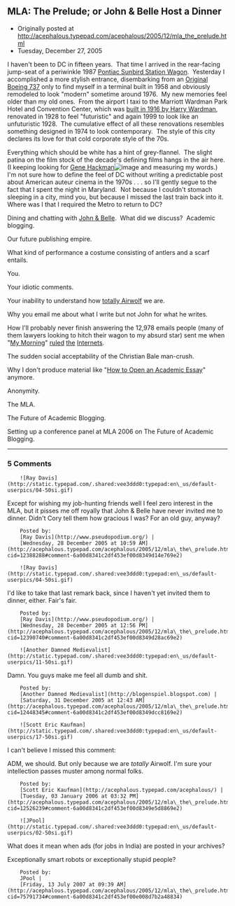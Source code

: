## MLA: The Prelude; or John & Belle Host a Dinner

 * Originally posted at http://acephalous.typepad.com/acephalous/2005/12/mla_the_prelude.html
 * Tuesday, December 27, 2005



I haven't been to DC in fifteen years.  That time I arrived in the rear-facing jump-seat of a periwinkle 1987 [Pontiac Sunbird Station Wagon](http://www.zenzibar.com/artcars/before.jpg).  Yesterday I accomplished a more stylish entrance, disembarking from an [Original Boeing 737](http://en.wikipedia.org/wiki/Boeing\_737#Original\_737) only to find myself in a terminal built in 1958 and obviously remodeled to look "modern" sometime around 1976.  My new memories feel older than my old ones.  From the airport I taxi to the Marriott Wardman Park Hotel and Convention Center, which was [built in 1916 by Harry Wardman](http://en.wikipedia.org/wiki/Harry\_Wardman), renovated in 1928 to feel "futuristic" and again 1999 to look like an unfuturistic 1928.  The cumulative effect of all these renovations resembles something designed in 1974 to look contemporary.  The style of this city declares its love for that cold corporate style of the 70s.   

Everything which should be white has a hint of grey-flannel.  The slight patina on the film stock of the decade's defining films hangs in the air here.  (I keeping looking for [Gene Hackman](http://www.amazon.com/exec/obidos/redirect?link\_code=ur2&tag=diesekoschmar-20&camp=1789&creative=9325&path=http%!A(MISSING)%!F(MISSING)%!F(MISSING)www.amazon.com%!F(MISSING)gp%!F(MISSING)product%!F(MISSING)B00003CX9I%!F(MISSING)qid%!D(MISSING)1135700107)![image](http://www.assoc-amazon.com/e/ir?t=diesekoschmar-20&l=ur2&o=1) and measuring my words.)  I'm not sure how to define the feel of DC without writing a predictable post about American auteur cinema in the 1970s . . . so I'll gently segue to the fact that I spent the night in Maryland.  Not because I couldn't stomach sleeping in a city, mind you, but because I missed the last train back into it.  Where was I that I required the Metro to return to DC?

Dining and chatting with [John & Belle](http://examinedlife.typepad.com/).  What did we discuss?  
Academic blogging.  

Our future publishing empire.    

What kind of performance a costume consisting of antlers and a scarf entails.

You.    

Your idiotic comments.    

Your inability to understand how [totally Airwolf](http://www.thevalve.org/go/valve/article/the\_world\_that\_might\_have\_been\_the\_case/#4148) we are.    

Why you email me about what I write but not John for what he writes.    

How I'll probably never finish answering the 12,978 emails people
(many of them lawyers looking to hitch their wagon to my absurd star)
sent me when "[My Morning](http://acephalous.typepad.com/acephalous/2005/11/my\_morning.html)" [ruled](http://www.blogpulse.com/05\_12\_02/topWeblog.html) [the](http://www.blogpulse.com/05\_12\_01/topWeblog.html) [Internets](http://www.blogpulse.com/05\_12\_03/topWeblog.html).  

The sudden social acceptability of the Christian Bale man-crush.

Why I don't produce material like "[How to Open an Academic Essay](http://acephalous.typepad.com/acephalous/how\_to\_open\_an\_academic\_essay/index.html)" anymore.

Anonymity.

The MLA.

The Future of Academic Blogging.

Setting up a conference panel at MLA 2006 on The Future of Academic Blogging.
		

* * *

### 5 Comments 

		

                
[]()

	

		![Ray Davis](http://static.typepad.com/.shared:vee3ddd0:typepad:en\_us/default-userpics/04-50si.gif)
	

	

		

Except for wishing my job-hunting friends well I feel zero interest in the MLA, but it pisses me off royally that John & Belle have never invited me to dinner. Didn't Cory tell them how gracious I was? For an old guy, anyway?

	

		Posted by:
		[Ray Davis](http://www.pseudopodium.org/) |
		[Wednesday, 28 December 2005 at 10:59 AM](http://acephalous.typepad.com/acephalous/2005/12/mla\_the\_prelude.html?cid=12388288#comment-6a00d8341c2df453ef00d8349d14e769e2)

[]()

	

		![Ray Davis](http://static.typepad.com/.shared:vee3ddd0:typepad:en\_us/default-userpics/04-50si.gif)
	

	

		

I'd like to take that last remark back, since I haven't yet invited them to dinner, either. Fair's fair.

	

		Posted by:
		[Ray Davis](http://www.pseudopodium.org/) |
		[Wednesday, 28 December 2005 at 12:56 PM](http://acephalous.typepad.com/acephalous/2005/12/mla\_the\_prelude.html?cid=12390740#comment-6a00d8341c2df453ef00d8349d28ac69e2)

[]()

	

		![Another Damned Medievalist](http://static.typepad.com/.shared:vee3ddd0:typepad:en\_us/default-userpics/11-50si.gif)
	

	

		

Damn.  You guys make me feel all dumb and shit.

	

		Posted by:
		[Another Damned Medievalist](http://blogenspiel.blogspot.com) |
		[Saturday, 31 December 2005 at 12:43 AM](http://acephalous.typepad.com/acephalous/2005/12/mla\_the\_prelude.html?cid=12448345#comment-6a00d8341c2df453ef00d8349dcc8169e2)

[]()

	

		![Scott Eric Kaufman](http://static.typepad.com/.shared:vee3ddd0:typepad:en\_us/default-userpics/17-50si.gif)
	

	

		

I can't believe I missed this comment:

ADM, we should.  But only because we are _totally_ Airwolf.  I'm sure your intellection passes muster among normal folks.

	

		Posted by:
		[Scott Eric Kaufman](http://acephalous.typepad.com/acephalous/) |
		[Tuesday, 03 January 2006 at 03:32 PM](http://acephalous.typepad.com/acephalous/2005/12/mla\_the\_prelude.html?cid=12526239#comment-6a00d8341c2df453ef00d8349e5d8869e2)

[]()

	

		![JPool](http://static.typepad.com/.shared:vee3ddd0:typepad:en\_us/default-userpics/02-50si.gif)
	

	

		

What does it mean when ads (for jobs in India) are posted in your archives?  

Exceptionally smart robots or exceptionally stupid people?

	

		Posted by:
		JPool |
		[Friday, 13 July 2007 at 09:39 AM](http://acephalous.typepad.com/acephalous/2005/12/mla\_the\_prelude.html?cid=75791734#comment-6a00d8341c2df453ef00e008d7b2a48834)

		

        